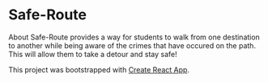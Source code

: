 # Safe-Route

About
Safe-Route provides a way for students to walk from one destination to another while being aware of the crimes that have occured on the path. This will allow them to take a detour and stay safe!

This project was bootstrapped with [Create React App](https://github.com/facebook/create-react-app).



